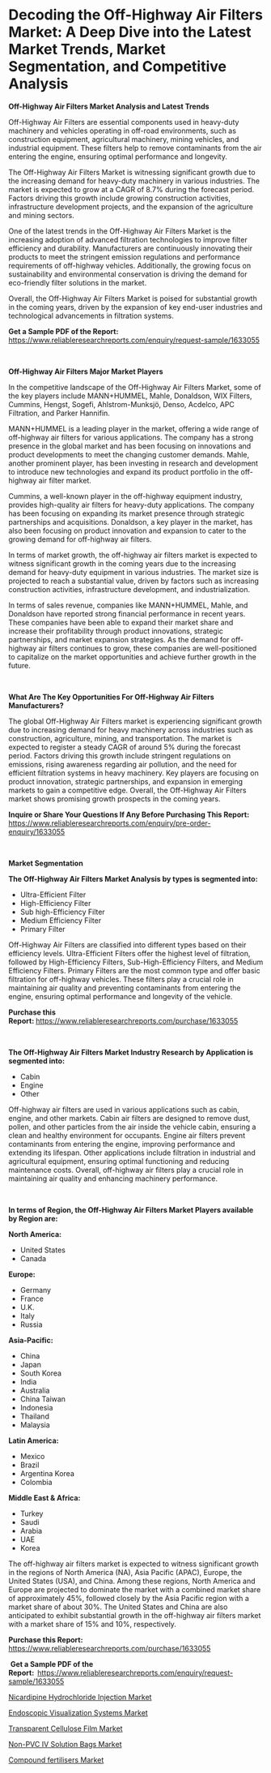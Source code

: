 <p><h1>Decoding the Off-Highway Air Filters Market: A Deep Dive into the Latest Market Trends, Market Segmentation, and Competitive Analysis</h1></p><p><strong>Off-Highway Air Filters Market Analysis and Latest Trends</strong></p>
<p><p>Off-Highway Air Filters are essential components used in heavy-duty machinery and vehicles operating in off-road environments, such as construction equipment, agricultural machinery, mining vehicles, and industrial equipment. These filters help to remove contaminants from the air entering the engine, ensuring optimal performance and longevity.</p><p>The Off-Highway Air Filters Market is witnessing significant growth due to the increasing demand for heavy-duty machinery in various industries. The market is expected to grow at a CAGR of 8.7% during the forecast period. Factors driving this growth include growing construction activities, infrastructure development projects, and the expansion of the agriculture and mining sectors.</p><p>One of the latest trends in the Off-Highway Air Filters Market is the increasing adoption of advanced filtration technologies to improve filter efficiency and durability. Manufacturers are continuously innovating their products to meet the stringent emission regulations and performance requirements of off-highway vehicles. Additionally, the growing focus on sustainability and environmental conservation is driving the demand for eco-friendly filter solutions in the market.</p><p>Overall, the Off-Highway Air Filters Market is poised for substantial growth in the coming years, driven by the expansion of key end-user industries and technological advancements in filtration systems.</p></p>
<p><strong>Get a Sample PDF of the Report:&nbsp;</strong> <a href="https://www.reliableresearchreports.com/enquiry/request-sample/1633055">https://www.reliableresearchreports.com/enquiry/request-sample/1633055</a></p>
<p>&nbsp;</p>
<p><strong>Off-Highway Air Filters Major Market Players</strong></p>
<p><p>In the competitive landscape of the Off-Highway Air Filters Market, some of the key players include MANN+HUMMEL, Mahle, Donaldson, WIX Filters, Cummins, Hengst, Sogefi, Ahlstrom-Munksjö, Denso, Acdelco, APC Filtration, and Parker Hannifin. </p><p>MANN+HUMMEL is a leading player in the market, offering a wide range of off-highway air filters for various applications. The company has a strong presence in the global market and has been focusing on innovations and product developments to meet the changing customer demands. Mahle, another prominent player, has been investing in research and development to introduce new technologies and expand its product portfolio in the off-highway air filter market.</p><p>Cummins, a well-known player in the off-highway equipment industry, provides high-quality air filters for heavy-duty applications. The company has been focusing on expanding its market presence through strategic partnerships and acquisitions. Donaldson, a key player in the market, has also been focusing on product innovation and expansion to cater to the growing demand for off-highway air filters.</p><p>In terms of market growth, the off-highway air filters market is expected to witness significant growth in the coming years due to the increasing demand for heavy-duty equipment in various industries. The market size is projected to reach a substantial value, driven by factors such as increasing construction activities, infrastructure development, and industrialization.</p><p>In terms of sales revenue, companies like MANN+HUMMEL, Mahle, and Donaldson have reported strong financial performance in recent years. These companies have been able to expand their market share and increase their profitability through product innovations, strategic partnerships, and market expansion strategies. As the demand for off-highway air filters continues to grow, these companies are well-positioned to capitalize on the market opportunities and achieve further growth in the future.</p></p>
<p>&nbsp;</p>
<p><strong>What Are The Key Opportunities For Off-Highway Air Filters Manufacturers?</strong></p>
<p><p>The global Off-Highway Air Filters market is experiencing significant growth due to increasing demand for heavy machinery across industries such as construction, agriculture, mining, and transportation. The market is expected to register a steady CAGR of around 5% during the forecast period. Factors driving this growth include stringent regulations on emissions, rising awareness regarding air pollution, and the need for efficient filtration systems in heavy machinery. Key players are focusing on product innovation, strategic partnerships, and expansion in emerging markets to gain a competitive edge. Overall, the Off-Highway Air Filters market shows promising growth prospects in the coming years.</p></p>
<p><strong>Inquire or Share Your Questions If Any Before Purchasing This Report:</strong> <a href="https://www.reliableresearchreports.com/enquiry/pre-order-enquiry/1633055">https://www.reliableresearchreports.com/enquiry/pre-order-enquiry/1633055</a></p>
<p>&nbsp;</p>
<p><strong>Market Segmentation</strong></p>
<p><strong>The Off-Highway Air Filters Market Analysis by types is segmented into:</strong></p>
<p><ul><li>Ultra-Efficient Filter</li><li>High-Efficiency Filter</li><li>Sub high-Efficiency Filter</li><li>Medium Efficiency Filter</li><li>Primary Filter</li></ul></p>
<p><p>Off-Highway Air Filters are classified into different types based on their efficiency levels. Ultra-Efficient Filters offer the highest level of filtration, followed by High-Efficiency Filters, Sub-High-Efficiency Filters, and Medium Efficiency Filters. Primary Filters are the most common type and offer basic filtration for off-highway vehicles. These filters play a crucial role in maintaining air quality and preventing contaminants from entering the engine, ensuring optimal performance and longevity of the vehicle.</p></p>
<p><strong>Purchase this Report:&nbsp;</strong><a href="https://www.reliableresearchreports.com/purchase/1633055">https://www.reliableresearchreports.com/purchase/1633055</a></p>
<p>&nbsp;</p>
<p><strong>The Off-Highway Air Filters Market Industry Research by Application is segmented into:</strong></p>
<p><ul><li>Cabin</li><li>Engine</li><li>Other</li></ul></p>
<p><p>Off-highway air filters are used in various applications such as cabin, engine, and other markets. Cabin air filters are designed to remove dust, pollen, and other particles from the air inside the vehicle cabin, ensuring a clean and healthy environment for occupants. Engine air filters prevent contaminants from entering the engine, improving performance and extending its lifespan. Other applications include filtration in industrial and agricultural equipment, ensuring optimal functioning and reducing maintenance costs. Overall, off-highway air filters play a crucial role in maintaining air quality and enhancing machinery performance.</p></p>
<p>&nbsp;</p>
<p><strong>In terms of Region, the Off-Highway Air Filters Market Players available by Region are:</strong></p>
<p>
    <p> <strong> North America: </strong>
        <ul>
            <li>United States</li>
            <li>Canada</li>
        </ul>
        </p> 
    <p> <strong> Europe: </strong>
        <ul>
            <li>Germany</li>
            <li>France</li>
            <li>U.K.</li>
            <li>Italy</li>
            <li>Russia</li>
        </ul>
        </p> 
    <p> <strong> Asia-Pacific: </strong>
        <ul>
            <li>China</li>
            <li>Japan</li>
            <li>South Korea</li>
            <li>India</li>
            <li>Australia</li>
            <li>China Taiwan</li>
            <li>Indonesia</li>
            <li>Thailand</li>
            <li>Malaysia</li>
        </ul>
        </p> 
    <p> <strong> Latin America: </strong>
        <ul>
            <li>Mexico</li>
            <li>Brazil</li>
            <li>Argentina Korea</li>
            <li>Colombia</li>
        </ul>
        </p> 
    <p> <strong> Middle East & Africa: </strong>
        <ul>
            <li>Turkey</li>
            <li>Saudi</li>
            <li>Arabia</li>
            <li>UAE</li>
            <li>Korea</li>
        </ul>
    </p>
    </p>
<p><p>The off-highway air filters market is expected to witness significant growth in the regions of North America (NA), Asia Pacific (APAC), Europe, the United States (USA), and China. Among these regions, North America and Europe are projected to dominate the market with a combined market share of approximately 45%, followed closely by the Asia Pacific region with a market share of about 30%. The United States and China are also anticipated to exhibit substantial growth in the off-highway air filters market with a market share of 15% and 10%, respectively.</p></p>
<p><strong>Purchase this Report: </strong><a href="https://www.reliableresearchreports.com/purchase/1633055">https://www.reliableresearchreports.com/purchase/1633055</a></p>
<p>&nbsp;<strong>Get a Sample PDF of the Report:&nbsp;&nbsp;</strong><a href="https://www.reliableresearchreports.com/enquiry/request-sample/1633055">https://www.reliableresearchreports.com/enquiry/request-sample/1633055</a></p>
<p><strong></strong></p>
<p><p><a href="https://flame-sidecar-702.notion.site/Nicardipine-Hydrochloride-Injection-Market-Size-Market-Trends-and-Growth-Outlook-forecasted-for-pe-e874bd8652a1490480bf919620ee508f">Nicardipine Hydrochloride Injection Market</a></p><p><a href="https://github.com/lataunyatinikmelvin59ilbd0dv/Market-Research-Report-List-1/blob/main/endoscopic-visualization-systems-market.md">Endoscopic Visualization Systems Market</a></p><p><a href="https://view.publitas.com/reportprime-1/transparent-cellulose-film-market-research-report-forecasted-for-period-from-2024-2031-by-market-type-market-application-and-region/">Transparent Cellulose Film Market</a></p><p><a href="https://pretty-mail-caf.notion.site/Non-PVC-IV-Solution-Bags-Market-Size-and-Examines-its-Market-Scope-with-a-Primary-Focus-on-Growth--d40c7f09d088454aa640a72d45f4aa8f">Non-PVC IV Solution Bags Market</a></p><p><a href="https://view.publitas.com/reportprime-1/decoding-the-compound-fertilisers-market-a-deep-dive-into-the-latest-market-trends-market-segmentation-and-competitive-analysis/">Compound fertilisers Market</a></p></p>